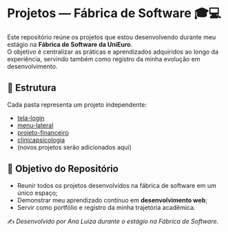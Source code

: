 # Projetos — Fábrica de Software 🎓💻  

Este repositório reúne os projetos que estou desenvolvendo durante meu estágio na **Fábrica de Software da UniEuro**.  
O objetivo é centralizar as práticas e aprendizados adquiridos ao longo da experiência, servindo também como registro da minha evolução em desenvolvimento.  

## 📂 Estrutura  

Cada pasta representa um projeto independente:  

- [tela-login](./tela-login)  
- [menu-lateral](./menu)
- [projeto-financeiro](./projeto-financeiro)
- [clinicapsicologia](./clinica-prontuarios-telaestagiário)
- (novos projetos serão adicionados aqui)  

## 🚀 Objetivo do Repositório  

- Reunir todos os projetos desenvolvidos na fábrica de software em um único espaço;  
- Demonstrar meu aprendizado contínuo em **desenvolvimento web**;  
- Servir como portfólio e registro da minha trajetória acadêmica.  

✍️ *Desenvolvido por Ana Luiza durante o estágio na Fábrica de Software.*
